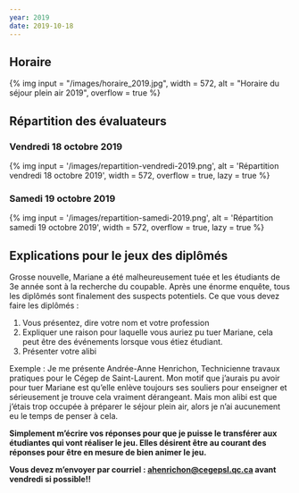 ```yaml
---
year: 2019
date: 2019-10-18
---
```

## Horaire

{% img 
input = "/images/horaire_2019.jpg",
width = 572,
alt = "Horaire du séjour plein air 2019",
overflow = true
%}

## Répartition des évaluateurs
### Vendredi 18 octobre 2019

{% img
input = '/images/repartition-vendredi-2019.png',
alt = 'Répartition vendredi 18 octobre 2019',
width = 572,
overflow = true,
lazy = true
%}

### Samedi 19 octobre 2019

{% img
input = '/images/repartition-samedi-2019.png',
alt = 'Répartition samedi 19 octobre 2019',
width = 572,
overflow = true,
lazy = true
%}

## Explications pour le jeux des diplômés
Grosse nouvelle, Mariane a été malheureusement tuée et les étudiants de 3e année sont à la recherche du coupable. Après une énorme enquête, tous les diplômés sont finalement des suspects potentiels. 
Ce que vous devez faire les diplômés : 

1. Vous présentez, dire votre nom et votre profession
2. Expliquer une raison pour laquelle vous auriez pu tuer Mariane, cela peut être des événements lorsque vous étiez étudiant. 
3. Présenter votre alibi 

Exemple : 
Je me présente Andrée-Anne Henrichon, Technicienne travaux pratiques pour le Cégep de Saint-Laurent. Mon motif que j’aurais pu avoir pour tuer Mariane est qu’elle enlève toujours ses souliers pour enseigner et sérieusement je trouve cela vraiment dérangeant. Mais mon alibi est que j’étais trop occupée à préparer le séjour plein air, alors je n’ai aucunement eu le temps de penser à cela. 

**Simplement m’écrire vos réponses pour que je puisse le transférer aux étudiantes qui vont réaliser le jeu. Elles désirent être au courant des réponses pour être en mesure de bien animer le jeu.**

**Vous devez m’envoyer par courriel : [ahenrichon@cegepsl.qc.ca](mailto:ahenrichon@cegepsl.qc.ca) avant vendredi si possible!!**